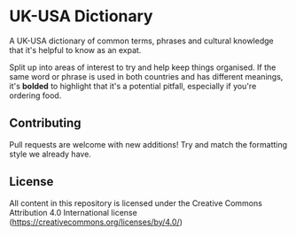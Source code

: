 # UK-USA Dictionary

A UK-USA dictionary of common terms, phrases and cultural knowledge that it's helpful to know as an expat.

Split up into areas of interest to try and help keep things organised. If the same word or phrase is used in both countries and has different meanings, it's **bolded** to highlight that it's a potential pitfall, especially if you're ordering food.

## Contributing

Pull requests are welcome with new additions! Try and match the formatting style we already have.

## License

All content in this repository is licensed under the Creative Commons 
Attribution 4.0 International license (https://creativecommons.org/licenses/by/4.0/)
